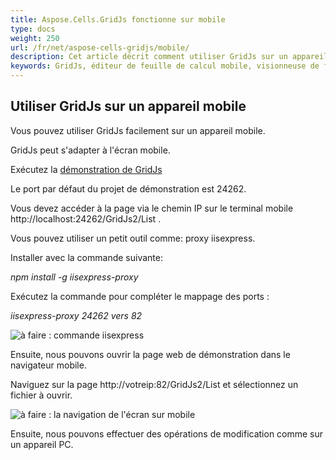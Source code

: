 ```yaml
---
title: Aspose.Cells.GridJs fonctionne sur mobile
type: docs
weight: 250
url: /fr/net/aspose-cells-gridjs/mobile/
description: Cet article décrit comment utiliser GridJs sur un appareil mobile.
keywords: GridJs, éditeur de feuille de calcul mobile, visionneuse de feuille de calcul mobile, excel, vue, édition, mobile
---
```


## Utiliser GridJs sur un appareil mobile

Vous pouvez utiliser GridJs facilement sur un appareil mobile. 

GridJs peut s'adapter à l'écran mobile.

Exécutez la [démonstration de GridJs](https://github.com/aspose-cells/Aspose.Cells-for-.NET/tree/master/Examples_GridJs "démonstration de GridJs")

Le port par défaut du projet de démonstration est 24262. 

Vous devez accéder à la page via le chemin IP sur le terminal mobile http://localhost:24262/GridJs2/List . 

Vous pouvez utiliser un petit outil comme: proxy iisexpress.

Installer avec la commande suivante:

*npm install -g iisexpress-proxy*

Exécutez la commande pour compléter le mappage des ports :

*iisexpress-proxy 24262 vers 82*

![à faire : commande iisexpress](iisproxy_port_map.png)

Ensuite, nous pouvons ouvrir la page web de démonstration dans le navigateur mobile.

Naviguez sur la page http://votreip:82/GridJs2/List et sélectionnez un fichier à ouvrir.

![à faire : la navigation de l'écran sur mobile](gridjs_edit_on_mobile.png)

Ensuite, nous pouvons effectuer des opérations de modification comme sur un appareil PC.
